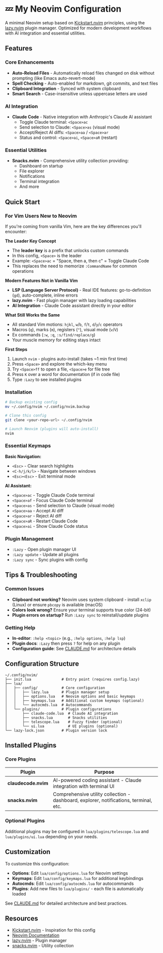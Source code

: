 # 💤 My Neovim Configuration

A minimal Neovim setup based on [Kickstart.nvim](https://github.com/nvim-lua/kickstart.nvim) principles, using the [lazy.nvim](https://github.com/folke/lazy.nvim) plugin manager. Optimized for modern development workflows with AI integration and essential utilities.

## Features

### Core Enhancements
- **Auto-Reload Files** - Automatically reload files changed on disk without prompting (like Emacs auto-revert-mode)
- **Spell Checking** - Auto-enabled for markdown, git commits, and text files
- **Clipboard Integration** - Synced with system clipboard
- **Smart Search** - Case-insensitive unless uppercase letters are used

### AI Integration
- **Claude Code** - Native integration with Anthropic's Claude AI assistant
  - Toggle Claude terminal: `<Space>ac`
  - Send selection to Claude: `<Space>as` (visual mode)
  - Accept/Reject AI diffs: `<Space>aa` / `<Space>ar`
  - Status and control: `<Space>ai`, `<Space>aR` (restart)

### Essential Utilities
- **Snacks.nvim** - Comprehensive utility collection providing:
  - Dashboard on startup
  - File explorer
  - Notifications
  - Terminal integration
  - And more

## Quick Start

### For Vim Users New to Neovim

If you're coming from vanilla Vim, here are the key differences you'll encounter:

**The Leader Key Concept**
- The **leader key** is a prefix that unlocks custom commands
- In this config, `<Space>` is the leader
- Example: `<Space>ac` = "Space, then a, then c" = Toggle Claude Code
- This replaces the need to memorize `:CommandName` for common operations

**Modern Features Not in Vanilla Vim**
- **LSP (Language Server Protocol)** - Real IDE features: go-to-definition (`gd`), auto-complete, inline errors
- **lazy.nvim** - Fast plugin manager with lazy loading capabilities
- **AI Integration** - Claude Code assistant directly in your editor

**What Still Works the Same**
- All standard Vim motions: `hjkl`, `w`/`b`, `f`/`t`, `d`/`y`/`c` operators
- Macros (`q`), marks (`m`), registers (`"`), visual mode (`v`/`V`)
- Ex commands (`:w`, `:q`, `:s/find/replace/g`)
- Your muscle memory for editing stays intact

**First Steps**
1. Launch `nvim` - plugins auto-install (takes ~1 min first time)
2. Press `<Space>` and explore the which-key menu
3. Try `<Space>ff` to open a file, `<Space>e` for file tree
4. Press `K` over a word for documentation (if in code file)
5. Type `:Lazy` to see installed plugins

### Installation
```bash
# Backup existing config
mv ~/.config/nvim ~/.config/nvim.backup

# Clone this config
git clone <your-repo-url> ~/.config/nvim

# Launch Neovim (plugins will auto-install)
nvim
```

### Essential Keymaps

**Basic Navigation:**
- `<Esc>` - Clear search highlights
- `<C-h/j/k/l>` - Navigate between windows
- `<Esc><Esc>` - Exit terminal mode

**AI Assistant:**
- `<Space>ac` - Toggle Claude Code terminal
- `<Space>af` - Focus Claude Code terminal
- `<Space>as` - Send selection to Claude (visual mode)
- `<Space>aa` - Accept AI diff
- `<Space>ar` - Reject AI diff
- `<Space>aR` - Restart Claude Code
- `<Space>ai` - Show Claude Code status

### Plugin Management
- `:Lazy` - Open plugin manager UI
- `:Lazy update` - Update all plugins
- `:Lazy sync` - Sync plugins with config

## Tips & Troubleshooting

### Common Issues
- **Clipboard not working?** Neovim uses system clipboard - install `xclip` (Linux) or ensure `pbcopy` is available (macOS)
- **Colors look wrong?** Ensure your terminal supports true color (24-bit)
- **Plugin errors on startup?** Run `:Lazy sync` to reinstall/update plugins

### Getting Help
- **In-editor**: `:help <topic>` (e.g., `:help options`, `:help lsp`)
- **Plugin docs**: `:Lazy` then press `?` for help on any plugin
- **Configuration guide**: See [CLAUDE.md](CLAUDE.md) for architecture details

## Configuration Structure

```
~/.config/nvim/
├── init.lua              # Entry point (requires config.lazy)
├── lua/
│   ├── config/           # Core configuration
│   │   ├── lazy.lua      # Plugin manager setup
│   │   ├── options.lua   # Neovim options and basic keymaps
│   │   ├── keymaps.lua   # Additional custom keymaps (optional)
│   │   └── autocmds.lua  # Autocommands
│   └── plugins/          # Plugin configurations
│       ├── claude-code.lua  # Claude AI integration
│       ├── snacks.lua       # Snacks utilities
│       ├── telescope.lua    # Fuzzy finder (optional)
│       └── ui.lua           # UI plugins (optional)
└── lazy-lock.json        # Plugin version lock
```

## Installed Plugins

### Core Plugins

| Plugin | Purpose |
|--------|---------|
| **claudecode.nvim** | AI-powered coding assistant - Claude integration with terminal UI |
| **snacks.nvim** | Comprehensive utility collection - dashboard, explorer, notifications, terminal, etc. |

### Optional Plugins

Additional plugins may be configured in `lua/plugins/telescope.lua` and `lua/plugins/ui.lua` depending on your needs.

## Customization

To customize this configuration:
- **Options**: Edit `lua/config/options.lua` for Neovim settings
- **Keymaps**: Edit `lua/config/keymaps.lua` for additional keybindings
- **Autocmds**: Edit `lua/config/autocmds.lua` for autocommands
- **Plugins**: Add new files to `lua/plugins/` - each file is automatically loaded

See [CLAUDE.md](CLAUDE.md) for detailed architecture and best practices.

## Resources

- [Kickstart.nvim](https://github.com/nvim-lua/kickstart.nvim) - Inspiration for this config
- [Neovim Documentation](https://neovim.io/doc)
- [lazy.nvim](https://github.com/folke/lazy.nvim) - Plugin manager
- [snacks.nvim](https://github.com/folke/snacks.nvim) - Utility collection
